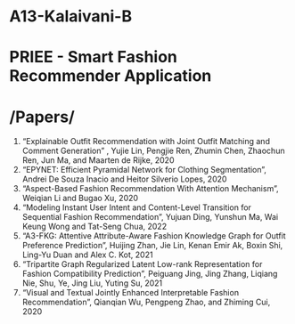 # A13-Kalaivani-B

# PRIEE - Smart Fashion Recommender Application

# /Papers/
1) “Explainable Outfit Recommendation with Joint Outfit Matching and Comment Generation” , Yujie Lin, Pengjie Ren, Zhumin Chen, Zhaochun Ren, Jun Ma, and Maarten de Rijke, 2020
2) “EPYNET: Efficient Pyramidal Network for Clothing Segmentation”, Andrei De Souza Inacio and Heitor Silverio Lopes, 2020
3) “Aspect-Based Fashion Recommendation With Attention Mechanism”, Weiqian Li and Bugao Xu, 2020
4) “Modeling Instant User Intent and Content-Level Transition for Sequential Fashion Recommendation”, Yujuan Ding, Yunshun Ma, Wai Keung Wong and Tat-Seng Chua, 2022
5) “A3-FKG: Attentive Attribute-Aware Fashion Knowledge Graph for Outfit Preference Prediction”, Huijing Zhan, Jie Lin, Kenan Emir Ak, Boxin Shi, Ling-Yu Duan and Alex C. Kot, 2021
6) “Tripartite Graph Regularized Latent Low-rank Representation for Fashion Compatibility Prediction”, Peiguang Jing, Jing Zhang, Liqiang Nie, Shu, Ye, Jing Liu, Yuting Su, 2021
7) “Visual and Textual Jointly Enhanced Interpretable Fashion Recommendation”, Qianqian Wu, Pengpeng Zhao, and Zhiming Cui, 2020

